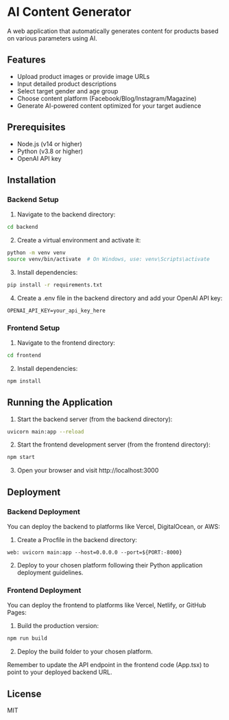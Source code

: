 # AI Content Generator

A web application that automatically generates content for products based on various parameters using AI.

## Features

- Upload product images or provide image URLs
- Input detailed product descriptions
- Select target gender and age group
- Choose content platform (Facebook/Blog/Instagram/Magazine)
- Generate AI-powered content optimized for your target audience

## Prerequisites

- Node.js (v14 or higher)
- Python (v3.8 or higher)
- OpenAI API key

## Installation

### Backend Setup

1. Navigate to the backend directory:
```bash
cd backend
```

2. Create a virtual environment and activate it:
```bash
python -m venv venv
source venv/bin/activate  # On Windows, use: venv\Scripts\activate
```

3. Install dependencies:
```bash
pip install -r requirements.txt
```

4. Create a .env file in the backend directory and add your OpenAI API key:
```
OPENAI_API_KEY=your_api_key_here
```

### Frontend Setup

1. Navigate to the frontend directory:
```bash
cd frontend
```

2. Install dependencies:
```bash
npm install
```

## Running the Application

1. Start the backend server (from the backend directory):
```bash
uvicorn main:app --reload
```

2. Start the frontend development server (from the frontend directory):
```bash
npm start
```

3. Open your browser and visit http://localhost:3000

## Deployment

### Backend Deployment

You can deploy the backend to platforms like Vercel, DigitalOcean, or AWS:

1. Create a Procfile in the backend directory:
```
web: uvicorn main:app --host=0.0.0.0 --port=${PORT:-8000}
```

2. Deploy to your chosen platform following their Python application deployment guidelines.

### Frontend Deployment

You can deploy the frontend to platforms like Vercel, Netlify, or GitHub Pages:

1. Build the production version:
```bash
npm run build
```

2. Deploy the build folder to your chosen platform.

Remember to update the API endpoint in the frontend code (App.tsx) to point to your deployed backend URL.

## License

MIT 
